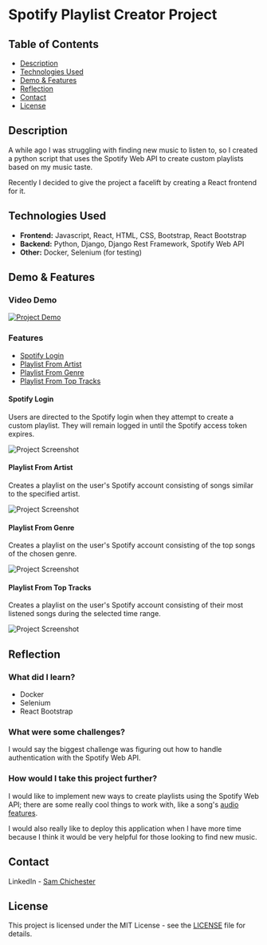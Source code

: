 # Spotify Playlist Creator Project

## Table of Contents
- [Description](#description)
- [Technologies Used](#technologies-used)
- [Demo & Features](#demo--features)
- [Reflection](#reflection)
- [Contact](#contact)
- [License](#license)


## Description
A while ago I was struggling with finding new music to listen to, so I created a python script that uses the Spotify Web API to create custom playlists based on my music taste.

Recently I decided to give the project a facelift by creating a React frontend for it.

## Technologies Used
- **Frontend:** Javascript, React, HTML, CSS, Bootstrap, React Bootstrap
- **Backend:** Python, Django, Django Rest Framework, Spotify Web API
- **Other:** Docker, Selenium (for testing)

## Demo & Features
### Video Demo
[![Project Demo](https://img.youtube.com/vi/LAdNBIWiJrk/0.jpg)](https://www.youtube.com/watch?v=LAdNBIWiJrk)
### Features
- [Spotify Login](#spotify-login)
- [Playlist From Artist](#playlist-from-artist)
- [Playlist From Genre](#playlist-from-genre)
- [Playlist From Top Tracks](#playlist-from-top-tracks)

#### Spotify Login
Users are directed to the Spotify login when they attempt to create a custom playlist. They will remain logged in until the Spotify access token expires.

![Project Screenshot](https://res.cloudinary.com/dvsvlcbec/image/upload/v1722842947/Screenshot_4_poxulo.png)

#### Playlist From Artist
Creates a playlist on the user's Spotify account consisting of songs similar to the specified artist.

![Project Screenshot](https://res.cloudinary.com/dvsvlcbec/image/upload/v1722844114/DEMOgymwebsite_9_m3pud6.gif)

#### Playlist From Genre
Creates a playlist on the user's Spotify account consisting of the top songs of the chosen genre.

![Project Screenshot](https://res.cloudinary.com/dvsvlcbec/image/upload/v1722844121/DEMOgymwebsite_7_pdsddd.gif)

#### Playlist From Top Tracks
Creates a playlist on the user's Spotify account consisting of their most listened songs during the selected time range.

![Project Screenshot](https://res.cloudinary.com/dvsvlcbec/image/upload/v1722843384/DEMOgymwebsite_6_est6xn.gif)


## Reflection
### What did I learn?
- Docker
- Selenium
- React Bootstrap

### What were some challenges?
I would say the biggest challenge was figuring out how to handle authentication with the Spotify Web API.

### How would I take this project further?
I would like to implement new ways to create playlists using the Spotify Web API; there are some really cool things to work with, like a song's [audio features](https://developer.spotify.com/documentation/web-api/reference/get-audio-features).

I would also really like to deploy this application when I have more time because I think it would be very helpful for those looking to find new music.

## Contact
LinkedIn - [Sam Chichester](https://www.linkedin.com/in/sam-chichester-48367123b/)

## License
This project is licensed under the MIT License - see the [LICENSE](LICENSE) file for details.
